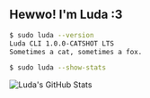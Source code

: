 ## Hewwo! I'm Luda :3
```sh
$ sudo luda --version
Luda CLI 1.0.0-CATSHOT LTS
Sometimes a cat, sometimes a fox.

$ sudo luda --show-stats
```
![Luda's GitHub Stats](https://github-readme-stats.vercel.app/api?username=DownloadableFox&show_icons=true&theme=radical)
